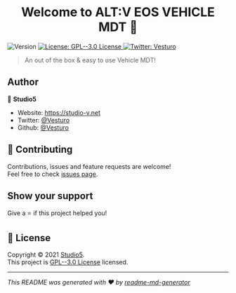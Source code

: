 <h1 align="center">Welcome to ALT:V EOS VEHICLE MDT  👋</h1>
<p>
  <img alt="Version" src="https://img.shields.io/badge/version-1.0.0-blue.svg?cacheSeconds=2592000" />
  <a href="https://www.gnu.org/licenses/gpl-3.0.de.html" target="_blank">
    <img alt="License: GPL--3.0 License" src="https://img.shields.io/badge/License-GPL--3.0 License-yellow.svg" />
  </a>
  <a href="https://twitter.com/Vesturo" target="_blank">
    <img alt="Twitter: Vesturo" src="https://img.shields.io/twitter/follow/Vesturo.svg?style=social" />
  </a>
</p>

> An out of the box & easy to use Vehicle MDT!

## Author

👤 **Studio5**

* Website: https://studio-v.net
* Twitter: [@Vesturo](https://twitter.com/Vesturo)
* Github: [@Vesturo](https://github.com/Vesturo)

## 🤝 Contributing

Contributions, issues and feature requests are welcome!<br />Feel free to check [issues page](https://github.com/Restart-roleplay/Altv-EOS-vehicle-laptop/issues). 

## Show your support

Give a ⭐️ if this project helped you!

## 📝 License

Copyright © 2021 [Studio5](https://github.com/Vesturo).<br />
This project is [GPL--3.0 License](https://www.gnu.org/licenses/gpl-3.0.de.html) licensed.

***
_This README was generated with ❤️ by [readme-md-generator](https://github.com/kefranabg/readme-md-generator)_